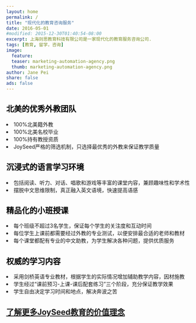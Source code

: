 ```yaml
---
layout: home
permalink: /
title: "现代化的教育咨询服务"
date: 2016-05-01
#modified: 2015-12-30T01:40:54-08:00
excerpt: 上海则思教育科技有限公司是一家现代化的教育服务咨询公司.
tags: [教育, 留学，咨询]
image:
  feature:
  teaser: marketing-automation-agency.png
  thumb: marketing-automation-agency.png
author: Jane Pei
share: false
ads: false
---
```


<!--h1 class="strapline" >上海则思教育是一家现代化的教育发展和咨询服务公司</h1-->
<div id="main_titles" class="tiles">
  <div class="tile">
    <!--img src="images/kids-009.jpg" width="90%" height="90%" style="horizental-align: middle"-->
    <h2 class="post-title" style="color: #000000">北美的优秀外教团队</h2>
    <p class="post-excerpt" style="color: ##0000FF">
    <li>100%北美籍外教</li>
    <li>100%北美名校毕业</li>
    <li>100%持有教授资质</li>
    <li>JoySeed严格的筛选机制，只选择最优秀的外教来保证教学质量</li></p>
  </div>
  <div class="tile">
    <!--img src="images/kids-009.jpg" width="90%" height="90%" style="horizental-align: middle"-->
    <h2 class="post-title" style="color: #000000">沉浸式的语言学习环境</h2>
    <p class="post-excerpt" style="color: ##0000FF">
    <li>包括阅读、听力、对话、唱歌和游戏等丰富的课堂内容，兼顾趣味性和学术性</li>
    <li>摆脱中文思维限制，真正融入英文语境，快速提高语感</li></p>
  </div>
  <div class="tile">
    <h2 class="post-title" style="color: #000000">精品化的小班授课</h2>
    <p class="post-excerpt" style="color: ##0000FF">
    <li>每个班级不超过3名学生，保证每个学生的关注度和互动时间</li>
    <li>每位学生上课前都需要经过外教的专业测试，以便安排最合适的老师和教材</li>
    <li>每个课堂都配有专业的中文助教，为学生解决各种问题，提供优质服务</li></p>
  </div>
  <div class="tile">
    <h2 class="post-title" style="color: #000000">权威的学习内容</h2>
    <p class="post-excerpt" style="color: ##0000FF">
    <li>采用剑桥英语专业教材，根据学生的实际情况增加辅助教学内容，因材施教</li>
    <li>学生经过“课前预习-上课-课后配套练习”三个阶段，充分保证教学效果</li>
    <li>学生自由决定学习时间和地点，解决奔波之苦</li></p>
  </div>
  <div class="tile">
    <a href="{{ site.url }}/value-prop/"><h2 id="learn" class="post-title animated infinite pulse" style="color: #00BFF; text-decoration: underline">了解更多JoySeed教育的价值理念</h2></a>
  </div>
</div>


